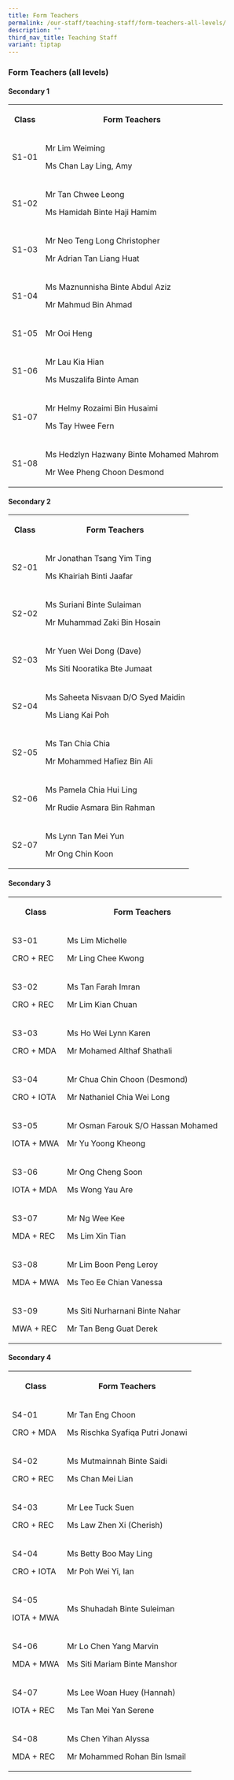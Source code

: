 ```yaml
---
title: Form Teachers
permalink: /our-staff/teaching-staff/form-teachers-all-levels/
description: ""
third_nav_title: Teaching Staff
variant: tiptap
---
```

<h3>Form Teachers (all levels)</h3>
<p></p>
<h4>Secondary 1</h4>
<table style="minWidth: 50px">
<colgroup>
<col>
<col>
</colgroup>
<tbody>
<tr>
<th rowspan="1" colspan="1">
<p>Class</p>
</th>
<th rowspan="1" colspan="1">
<p>Form Teachers</p>
</th>
</tr>
<tr>
<td rowspan="1" colspan="1">
<p>S1-01</p>
</td>
<td rowspan="1" colspan="1">
<p>Mr Lim Weiming</p>
<p>Ms Chan Lay Ling, Amy</p>
</td>
</tr>
<tr>
<td rowspan="1" colspan="1">
<p>S1-02</p>
</td>
<td rowspan="1" colspan="1">
<p>Mr Tan Chwee Leong</p>
<p>Ms Hamidah Binte Haji Hamim</p>
</td>
</tr>
<tr>
<td rowspan="1" colspan="1">
<p>S1-03</p>
</td>
<td rowspan="1" colspan="1">
<p>Mr Neo Teng Long Christopher</p>
<p>Mr Adrian Tan Liang Huat</p>
</td>
</tr>
<tr>
<td rowspan="1" colspan="1">
<p>S1-04</p>
</td>
<td rowspan="1" colspan="1">
<p>Ms Maznunnisha Binte Abdul Aziz</p>
<p>Mr Mahmud Bin Ahmad</p>
</td>
</tr>
<tr>
<td rowspan="1" colspan="1">
<p>S1-05</p>
</td>
<td rowspan="1" colspan="1">
<p>Mr Ooi Heng</p>
</td>
</tr>
<tr>
<td rowspan="1" colspan="1">
<p>S1-06</p>
</td>
<td rowspan="1" colspan="1">
<p>Mr Lau Kia Hian</p>
<p>Ms Muszalifa Binte Aman</p>
</td>
</tr>
<tr>
<td rowspan="1" colspan="1">
<p>S1-07</p>
</td>
<td rowspan="1" colspan="1">
<p>Mr Helmy Rozaimi Bin Husaimi</p>
<p>Ms Tay Hwee Fern</p>
</td>
</tr>
<tr>
<td rowspan="1" colspan="1">
<p>S1-08</p>
</td>
<td rowspan="1" colspan="1">
<p>Ms Hedzlyn Hazwany Binte Mohamed Mahrom</p>
<p>Mr Wee Pheng Choon Desmond</p>
</td>
</tr>
</tbody>
</table>
<p></p>
<h4>Secondary 2</h4>
<table style="minWidth: 50px">
<colgroup>
<col>
<col>
</colgroup>
<tbody>
<tr>
<th rowspan="1" colspan="1">
<p>Class</p>
</th>
<th rowspan="1" colspan="1">
<p>Form Teachers</p>
</th>
</tr>
<tr>
<td rowspan="1" colspan="1">
<p>S2-01</p>
</td>
<td rowspan="1" colspan="1">
<p>Mr Jonathan Tsang Yim Ting</p>
<p>Ms Khairiah Binti Jaafar</p>
</td>
</tr>
<tr>
<td rowspan="1" colspan="1">
<p>S2-02</p>
</td>
<td rowspan="1" colspan="1">
<p>Ms Suriani Binte Sulaiman</p>
<p>Mr Muhammad Zaki Bin Hosain</p>
</td>
</tr>
<tr>
<td rowspan="1" colspan="1">
<p>S2-03</p>
</td>
<td rowspan="1" colspan="1">
<p>Mr Yuen Wei Dong (Dave)</p>
<p>Ms Siti Nooratika Bte Jumaat</p>
</td>
</tr>
<tr>
<td rowspan="1" colspan="1">
<p>S2-04</p>
</td>
<td rowspan="1" colspan="1">
<p>Ms Saheeta Nisvaan D/O Syed Maidin</p>
<p>Ms Liang Kai Poh</p>
</td>
</tr>
<tr>
<td rowspan="1" colspan="1">
<p>S2-05</p>
</td>
<td rowspan="1" colspan="1">
<p>Ms Tan Chia Chia</p>
<p>Mr Mohammed Hafiez Bin Ali</p>
</td>
</tr>
<tr>
<td rowspan="1" colspan="1">
<p>S2-06</p>
</td>
<td rowspan="1" colspan="1">
<p>Ms Pamela Chia Hui Ling</p>
<p>Mr Rudie Asmara Bin Rahman</p>
</td>
</tr>
<tr>
<td rowspan="1" colspan="1">
<p>S2-07</p>
</td>
<td rowspan="1" colspan="1">
<p>Ms Lynn Tan Mei Yun</p>
<p>Mr Ong Chin Koon</p>
</td>
</tr>
</tbody>
</table>
<p></p>
<h4>Secondary 3</h4>
<table style="minWidth: 50px">
<colgroup>
<col>
<col>
</colgroup>
<tbody>
<tr>
<th rowspan="1" colspan="1">
<p>Class</p>
</th>
<th rowspan="1" colspan="1">
<p>Form Teachers</p>
</th>
</tr>
<tr>
<td rowspan="1" colspan="1">
<p>S3-01</p>
<p>CRO + REC</p>
</td>
<td rowspan="1" colspan="1">
<p>Ms Lim Michelle</p>
<p>Mr Ling Chee Kwong</p>
</td>
</tr>
<tr>
<td rowspan="1" colspan="1">
<p>S3-02</p>
<p>CRO + REC</p>
</td>
<td rowspan="1" colspan="1">
<p>Ms Tan Farah Imran</p>
<p>Mr Lim Kian Chuan</p>
</td>
</tr>
<tr>
<td rowspan="1" colspan="1">
<p>S3-03</p>
<p>CRO + MDA</p>
</td>
<td rowspan="1" colspan="1">
<p>Ms Ho Wei Lynn Karen</p>
<p>Mr Mohamed Althaf Shathali</p>
</td>
</tr>
<tr>
<td rowspan="1" colspan="1">
<p>S3-04</p>
<p>CRO + IOTA</p>
</td>
<td rowspan="1" colspan="1">
<p>Mr Chua Chin Choon (Desmond)</p>
<p>Mr Nathaniel Chia Wei Long</p>
</td>
</tr>
<tr>
<td rowspan="1" colspan="1">
<p>S3-05</p>
<p>IOTA + MWA</p>
</td>
<td rowspan="1" colspan="1">
<p>Mr Osman Farouk S/O Hassan Mohamed</p>
<p>Mr Yu Yoong Kheong</p>
</td>
</tr>
<tr>
<td rowspan="1" colspan="1">
<p>S3-06</p>
<p>IOTA + MDA</p>
</td>
<td rowspan="1" colspan="1">
<p>Mr Ong Cheng Soon</p>
<p>Ms Wong Yau Are</p>
</td>
</tr>
<tr>
<td rowspan="1" colspan="1">
<p>S3-07</p>
<p>MDA + REC</p>
</td>
<td rowspan="1" colspan="1">
<p>Mr Ng Wee Kee</p>
<p>Ms Lim Xin Tian</p>
</td>
</tr>
<tr>
<td rowspan="1" colspan="1">
<p>S3-08</p>
<p>MDA + MWA</p>
</td>
<td rowspan="1" colspan="1">
<p>Mr Lim Boon Peng Leroy</p>
<p>Ms Teo Ee Chian Vanessa</p>
</td>
</tr>
<tr>
<td rowspan="1" colspan="1">
<p>S3-09</p>
<p>MWA + REC</p>
</td>
<td rowspan="1" colspan="1">
<p>Ms Siti Nurharnani Binte Nahar</p>
<p>Mr Tan Beng Guat Derek</p>
</td>
</tr>
</tbody>
</table>
<p></p>
<h4>Secondary 4</h4>
<table style="minWidth: 50px">
<colgroup>
<col>
<col>
</colgroup>
<tbody>
<tr>
<th rowspan="1" colspan="1">
<p>Class</p>
</th>
<th rowspan="1" colspan="1">
<p>Form Teachers</p>
</th>
</tr>
<tr>
<td rowspan="1" colspan="1">
<p>S4-01</p>
<p>CRO + MDA</p>
</td>
<td rowspan="1" colspan="1">
<p>Mr Tan Eng Choon</p>
<p>Ms Rischka Syafiqa Putri Jonawi</p>
</td>
</tr>
<tr>
<td rowspan="1" colspan="1">
<p>S4-02</p>
<p>CRO + REC</p>
</td>
<td rowspan="1" colspan="1">
<p>Ms Mutmainnah Binte Saidi</p>
<p>Ms Chan Mei Lian</p>
</td>
</tr>
<tr>
<td rowspan="1" colspan="1">
<p>S4-03</p>
<p>CRO + REC</p>
</td>
<td rowspan="1" colspan="1">
<p>Mr Lee Tuck Suen</p>
<p>Ms Law Zhen Xi (Cherish)</p>
</td>
</tr>
<tr>
<td rowspan="1" colspan="1">
<p>S4-04</p>
<p>CRO + IOTA</p>
</td>
<td rowspan="1" colspan="1">
<p>Ms Betty Boo May Ling</p>
<p>Mr Poh Wei Yi, Ian</p>
</td>
</tr>
<tr>
<td rowspan="1" colspan="1">
<p>S4-05</p>
<p>IOTA + MWA</p>
</td>
<td rowspan="1" colspan="1">
<p>Ms Shuhadah Binte Suleiman</p>
</td>
</tr>
<tr>
<td rowspan="1" colspan="1">
<p>S4-06</p>
<p>MDA + MWA</p>
</td>
<td rowspan="1" colspan="1">
<p>Mr Lo Chen Yang Marvin</p>
<p>Ms Siti Mariam Binte Manshor</p>
</td>
</tr>
<tr>
<td rowspan="1" colspan="1">
<p>S4-07</p>
<p>IOTA + REC</p>
</td>
<td rowspan="1" colspan="1">
<p>Ms Lee Woan Huey (Hannah)</p>
<p>Ms Tan Mei Yan Serene</p>
</td>
</tr>
<tr>
<td rowspan="1" colspan="1">
<p>S4-08</p>
<p>MDA + REC</p>
</td>
<td rowspan="1" colspan="1">
<p>Ms Chen Yihan Alyssa</p>
<p>Mr Mohammed Rohan Bin Ismail</p>
</td>
</tr>
</tbody>
</table>
<p></p>